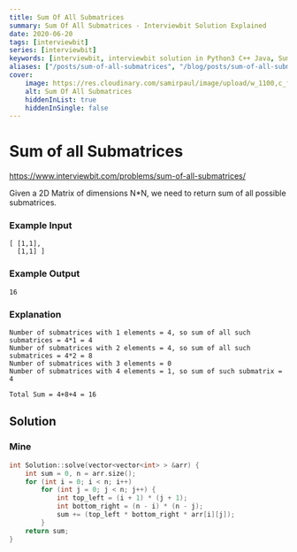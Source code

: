 ```yaml
---
title: Sum Of All Submatrices
summary: Sum Of All Submatrices - Interviewbit Solution Explained
date: 2020-06-20
tags: [interviewbit]
series: [interviewbit]
keywords: [interviewbit, interviewbit solution in Python3 C++ Java, Sum Of All Submatrices solution]
aliases: ["/posts/sum-of-all-submatrices", "/blog/posts/sum-of-all-submatrices", "/sum-of-all-submatrices"]
cover:
    image: https://res.cloudinary.com/samirpaul/image/upload/w_1100,c_fit,co_rgb:FFFFFF,l_text:Arial_70_bold:Sum Of All Submatrices - Solution Explained/problem-solving.webp
    alt: Sum Of All Submatrices
    hiddenInList: true
    hiddenInSingle: false
---
```


# Sum of all Submatrices

https://www.interviewbit.com/problems/sum-of-all-submatrices/

Given a 2D Matrix of dimensions N*N, we need to return sum of all possible submatrices.

### Example Input
```
[ [1,1],
  [1,1] ]
```
### Example Output
```
16
```

### Explanation

```
Number of submatrices with 1 elements = 4, so sum of all such submatrices = 4*1 = 4
Number of submatrices with 2 elements = 4, so sum of all such submatrices = 4*2 = 8
Number of submatrices with 3 elements = 0
Number of submatrices with 4 elements = 1, so sum of such submatrix = 4

Total Sum = 4+8+4 = 16
```
## Solution
### Mine
```cpp
int Solution::solve(vector<vector<int> > &arr) {
    int sum = 0, n = arr.size();
    for (int i = 0; i < n; i++) 
        for (int j = 0; j < n; j++) { 
            int top_left = (i + 1) * (j + 1); 
            int bottom_right = (n - i) * (n - j); 
            sum += (top_left * bottom_right * arr[i][j]); 
        }
    return sum;
}
```

